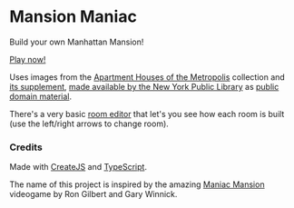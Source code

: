 # Mansion Maniac

Build your own Manhattan Mansion!

[Play now!](http://publicdomain.nypl.org/mansion-maniac/)

Uses images from the [Apartment Houses of the Metropolis](http://digitalcollections.nypl.org/collections/apartment-houses-of-the-metropolis#/?tab=about) collection and [its supplement](http://digitalcollections.nypl.org/collections/supplement-to-apartment-houses-of-the-metropolis#/?tab=about), [made available by the New York Public Library](http://publicdomain.nypl.org) as [public domain material](https://en.wikipedia.org/wiki/Public_domain).

There's a very basic [room editor](http://publicdomain.nypl.org/mansion-maniac/editor.html) that let's you see how each room is built (use the left/right arrows to change room).

### Credits

Made with [CreateJS](http://createjs.com/) and [TypeScript](http://typescriptlang.org/).

The name of this project is inspired by the amazing [Maniac Mansion](https://en.wikipedia.org/wiki/Maniac_Mansion) videogame by Ron Gilbert and Gary Winnick.